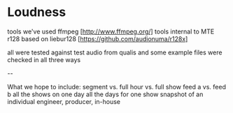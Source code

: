 Loudness
========

tools we've used
  ffmpeg [http://www.ffmpeg.org/]
  tools internal to MTE
  r128 based on liebur128 [https://github.com/audionuma/r128x]
  
all were tested against test audio from qualis and some example files were checked in all three ways


--

What we hope to include:
  segment vs. full hour vs. full show
  feed a vs. feed b
  all the shows on one day
  all the days for one show
  snapshot of an individual engineer, producer, in-house
